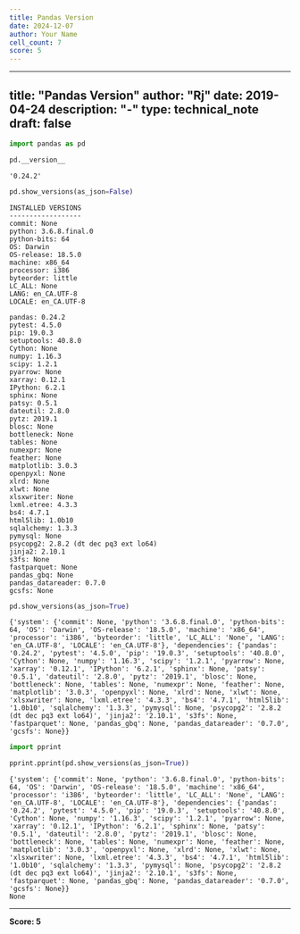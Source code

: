 ```yaml
---
title: Pandas Version
date: 2024-12-07
author: Your Name
cell_count: 7
score: 5
---
```


---
title: "Pandas Version"
author: "Rj"
date: 2019-04-24
description: "-"
type: technical_note
draft: false
---

```python
import pandas as pd
```


```python
pd.__version__
```




    '0.24.2'




```python
pd.show_versions(as_json=False)
```

    
    INSTALLED VERSIONS
    ------------------
    commit: None
    python: 3.6.8.final.0
    python-bits: 64
    OS: Darwin
    OS-release: 18.5.0
    machine: x86_64
    processor: i386
    byteorder: little
    LC_ALL: None
    LANG: en_CA.UTF-8
    LOCALE: en_CA.UTF-8
    
    pandas: 0.24.2
    pytest: 4.5.0
    pip: 19.0.3
    setuptools: 40.8.0
    Cython: None
    numpy: 1.16.3
    scipy: 1.2.1
    pyarrow: None
    xarray: 0.12.1
    IPython: 6.2.1
    sphinx: None
    patsy: 0.5.1
    dateutil: 2.8.0
    pytz: 2019.1
    blosc: None
    bottleneck: None
    tables: None
    numexpr: None
    feather: None
    matplotlib: 3.0.3
    openpyxl: None
    xlrd: None
    xlwt: None
    xlsxwriter: None
    lxml.etree: 4.3.3
    bs4: 4.7.1
    html5lib: 1.0b10
    sqlalchemy: 1.3.3
    pymysql: None
    psycopg2: 2.8.2 (dt dec pq3 ext lo64)
    jinja2: 2.10.1
    s3fs: None
    fastparquet: None
    pandas_gbq: None
    pandas_datareader: 0.7.0
    gcsfs: None



```python
pd.show_versions(as_json=True)
```

    {'system': {'commit': None, 'python': '3.6.8.final.0', 'python-bits': 64, 'OS': 'Darwin', 'OS-release': '18.5.0', 'machine': 'x86_64', 'processor': 'i386', 'byteorder': 'little', 'LC_ALL': 'None', 'LANG': 'en_CA.UTF-8', 'LOCALE': 'en_CA.UTF-8'}, 'dependencies': {'pandas': '0.24.2', 'pytest': '4.5.0', 'pip': '19.0.3', 'setuptools': '40.8.0', 'Cython': None, 'numpy': '1.16.3', 'scipy': '1.2.1', 'pyarrow': None, 'xarray': '0.12.1', 'IPython': '6.2.1', 'sphinx': None, 'patsy': '0.5.1', 'dateutil': '2.8.0', 'pytz': '2019.1', 'blosc': None, 'bottleneck': None, 'tables': None, 'numexpr': None, 'feather': None, 'matplotlib': '3.0.3', 'openpyxl': None, 'xlrd': None, 'xlwt': None, 'xlsxwriter': None, 'lxml.etree': '4.3.3', 'bs4': '4.7.1', 'html5lib': '1.0b10', 'sqlalchemy': '1.3.3', 'pymysql': None, 'psycopg2': '2.8.2 (dt dec pq3 ext lo64)', 'jinja2': '2.10.1', 's3fs': None, 'fastparquet': None, 'pandas_gbq': None, 'pandas_datareader': '0.7.0', 'gcsfs': None}}



```python
import pprint
```


```python
pprint.pprint(pd.show_versions(as_json=True))
```

    {'system': {'commit': None, 'python': '3.6.8.final.0', 'python-bits': 64, 'OS': 'Darwin', 'OS-release': '18.5.0', 'machine': 'x86_64', 'processor': 'i386', 'byteorder': 'little', 'LC_ALL': 'None', 'LANG': 'en_CA.UTF-8', 'LOCALE': 'en_CA.UTF-8'}, 'dependencies': {'pandas': '0.24.2', 'pytest': '4.5.0', 'pip': '19.0.3', 'setuptools': '40.8.0', 'Cython': None, 'numpy': '1.16.3', 'scipy': '1.2.1', 'pyarrow': None, 'xarray': '0.12.1', 'IPython': '6.2.1', 'sphinx': None, 'patsy': '0.5.1', 'dateutil': '2.8.0', 'pytz': '2019.1', 'blosc': None, 'bottleneck': None, 'tables': None, 'numexpr': None, 'feather': None, 'matplotlib': '3.0.3', 'openpyxl': None, 'xlrd': None, 'xlwt': None, 'xlsxwriter': None, 'lxml.etree': '4.3.3', 'bs4': '4.7.1', 'html5lib': '1.0b10', 'sqlalchemy': '1.3.3', 'pymysql': None, 'psycopg2': '2.8.2 (dt dec pq3 ext lo64)', 'jinja2': '2.10.1', 's3fs': None, 'fastparquet': None, 'pandas_gbq': None, 'pandas_datareader': '0.7.0', 'gcsfs': None}}
    None



---
**Score: 5**